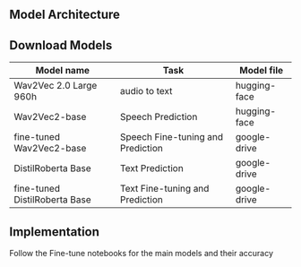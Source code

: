 ## Model Architecture


## Download Models

|Model name|Task  | Model file|
|---|---|---|
|Wav2Vec 2.0 Large 960h|audio to text| hugging-face
|Wav2Vec2-base|Speech Prediction | hugging-face
|fine-tuned Wav2Vec2-base| Speech Fine-tuning and Prediction | google-drive
|DistilRoberta Base| Text Prediction| google-drive
| fine-tuned DistilRoberta Base| Text Fine-tuning and Prediction|google-drive

## Implementation

Follow the Fine-tune notebooks for the main models and their accuracy



